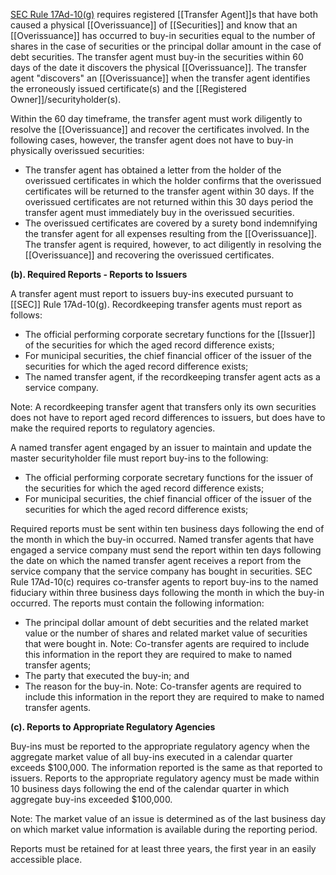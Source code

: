 [SEC Rule 17Ad-10(g)](https://www.fdic.gov/regulations/laws/rules/8000-7900.html#8000gra240.17ad-10) requires registered [[Transfer Agent]]s that have both caused a physical [[Overissuance]] of [[Securities]] and know that an [[Overissuance]] has occurred to buy-in securities equal to the number of shares in the case of securities or the principal dollar amount in the case of debt securities. The transfer agent must buy-in the securities within 60 days of the date it discovers the physical [[Overissuance]]. The transfer agent "discovers" an [[Overissuance]] when the transfer agent identifies the erroneously issued certificate(s) and the [[Registered Owner]]/securityholder(s).

Within the 60 day timeframe, the transfer agent must work diligently to resolve the [[Overissuance]] and recover the certificates involved. In the following cases, however, the transfer agent does not have to buy-in physically overissued securities:

- The transfer agent has obtained a letter from the holder of the overissued certificates in which the holder confirms that the overissued certificates will be returned to the transfer agent within 30 days. If the overissued certificates are not returned within this 30 days period the transfer agent must immediately buy in the overissued securities.
- The overissued certificates are covered by a surety bond indemnifying the transfer agent for all expenses resulting from the [[Overissuance]]. The transfer agent is required, however, to act diligently in resolving the [[Overissuance]] and recovering the overissued certificates.

**(b). Required Reports - Reports to Issuers**

A transfer agent must report to issuers buy-ins executed pursuant to [[SEC]] Rule 17Ad-10(g). Recordkeeping transfer agents must report as follows:

- The official performing corporate secretary functions for the [[Issuer]] of the securities for which the aged record difference exists;
- For municipal securities, the chief financial officer of the issuer of the securities for which the aged record difference exists;
- The named transfer agent, if the recordkeeping transfer agent acts as a service company.

Note: A recordkeeping transfer agent that transfers only its own securities does not have to report aged record differences to issuers, but does have to make the required reports to regulatory agencies.

A named transfer agent engaged by an issuer to maintain and update the master securityholder file must report buy-ins to the following:

- The official performing corporate secretary functions for the issuer of the securities for which the aged record difference exists;
- For municipal securities, the chief financial officer of the issuer of the securities for which the aged record difference exists;

Required reports must be sent within ten business days following the end of the month in which the buy-in occurred. Named transfer agents that have engaged a service company must send the report within ten days following the date on which the named transfer agent receives a report from the service company that the service company has bought in securities. SEC Rule 17Ad-10(c) requires co-transfer agents to report buy-ins to the named fiduciary within three business days following the month in which the buy-in occurred. The reports must contain the following information:

- The principal dollar amount of debt securities and the related market value or the number of shares and related market value of securities that were bought in. Note: Co-transfer agents are required to include this information in the report they are required to make to named transfer agents;
- The party that executed the buy-in; and
- The reason for the buy-in. Note: Co-transfer agents are required to include this information in the report they are required to make to named transfer agents.

**(c). Reports to Appropriate Regulatory Agencies**

Buy-ins must be reported to the appropriate regulatory agency when the aggregate market value of all buy-ins executed in a calendar quarter exceeds $100,000. The information reported is the same as that reported to issuers. Reports to the appropriate regulatory agency must be made within 10 business days following the end of the calendar quarter in which aggregate buy-ins exceeded $100,000. 

Note: The market value of an issue is determined as of the last business day on which market value information is available during the reporting period.

Reports must be retained for at least three years, the first year in an easily accessible place.